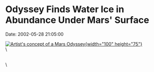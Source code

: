 Odyssey Finds Water Ice in Abundance Under Mars\' Surface
=========================================================

Date: 2002-05-28 21:05:00

[![Artist\'s concept of a Mars
Odyssey](http://www.jpl.nasa.gov/images/odyssey/20081009/pia04816-browse.jpg){width="100"
height="75"}](http://www.jpl.nasa.gov/news/&rn=news.xml&rst=6463)\
\

\
\

